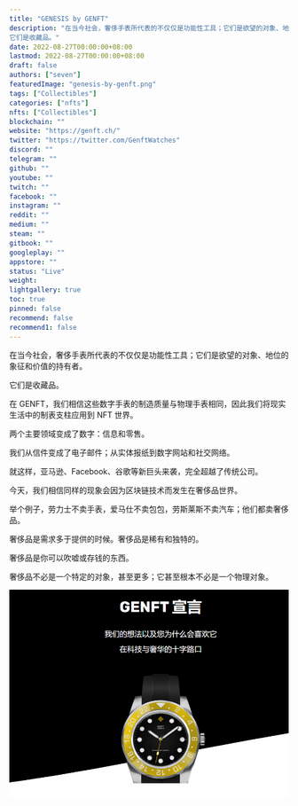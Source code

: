 ```yaml
---
title: "GENESIS by GENFT"
description: "在当今社会，奢侈手表所代表的不仅仅是功能性工具；它们是欲望的对象、地位的象征和价值的持有者。
它们是收藏品。"
date: 2022-08-27T00:00:00+08:00
lastmod: 2022-08-27T00:00:00+08:00
draft: false
authors: ["seven"]
featuredImage: "genesis-by-genft.png"
tags: ["Collectibles"]
categories: ["nfts"]
nfts: ["Collectibles"]
blockchain: ""
website: "https://genft.ch/"
twitter: "https://twitter.com/GenftWatches"
discord: ""
telegram: ""
github: ""
youtube: ""
twitch: ""
facebook: ""
instagram: ""
reddit: ""
medium: ""
steam: ""
gitbook: ""
googleplay: ""
appstore: ""
status: "Live"
weight: 
lightgallery: true
toc: true
pinned: false
recommend: false
recommend1: false
---
```

在当今社会，奢侈手表所代表的不仅仅是功能性工具；它们是欲望的对象、地位的象征和价值的持有者。

它们是收藏品。

在 GENFT，我们相信这些数字手表的制造质量与物理手表相同，因此我们将现实生活中的制表支柱应用到 NFT 世界。

两个主要领域变成了数字：信息和零售。

我们从信件变成了电子邮件；从实体报纸到数字网站和社交网络。

就这样，亚马逊、Facebook、谷歌等新巨头来袭，完全超越了传统公司。

今天，我们相信同样的现象会因为区块链技术而发生在奢侈品世界。

举个例子，劳力士不卖手表，爱马仕不卖包包，劳斯莱斯不卖汽车；他们都卖奢侈品。

奢侈品是需求多于提供的时候。奢侈品是稀有和独特的。

奢侈品是你可以吹嘘或存钱的东西。

奢侈品不必是一个特定的对象，甚至更多；它甚至根本不必是一个物理对象。

![nft](1661583951808.png)